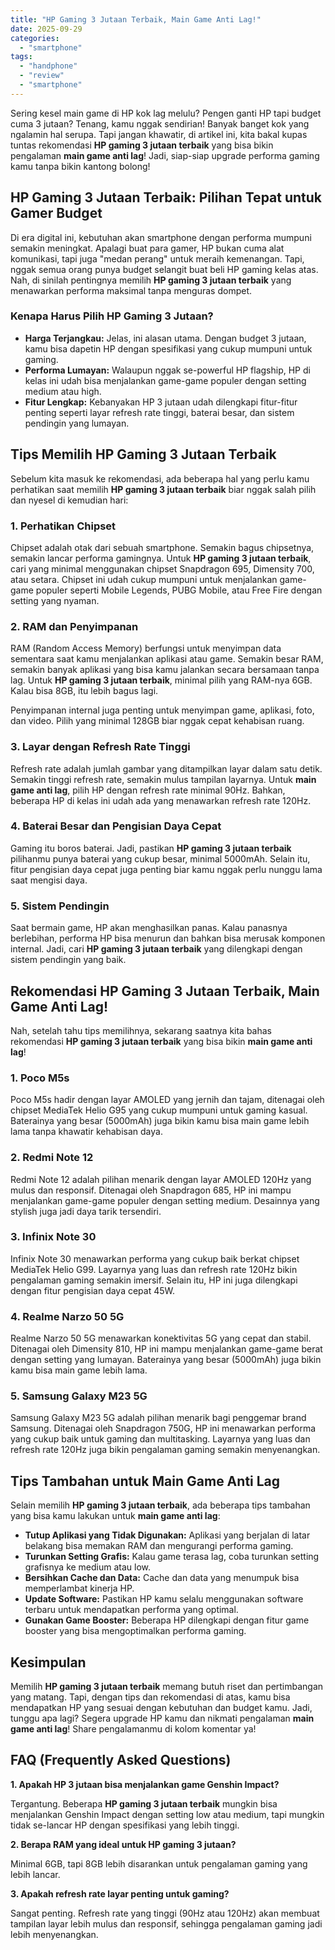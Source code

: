 ```yaml
---
title: "HP Gaming 3 Jutaan Terbaik, Main Game Anti Lag!"
date: 2025-09-29
categories: 
  - "smartphone"
tags: 
  - "handphone"
  - "review"
  - "smartphone"
---
```


Sering kesel main game di HP kok lag melulu? Pengen ganti HP tapi budget cuma 3 jutaan? Tenang, kamu nggak sendirian! Banyak banget kok yang ngalamin hal serupa. Tapi jangan khawatir, di artikel ini, kita bakal kupas tuntas rekomendasi **HP gaming 3 jutaan terbaik** yang bisa bikin pengalaman **main game anti lag**! Jadi, siap-siap upgrade performa gaming kamu tanpa bikin kantong bolong!

## HP Gaming 3 Jutaan Terbaik: Pilihan Tepat untuk Gamer Budget

Di era digital ini, kebutuhan akan smartphone dengan performa mumpuni semakin meningkat. Apalagi buat para gamer, HP bukan cuma alat komunikasi, tapi juga "medan perang" untuk meraih kemenangan. Tapi, nggak semua orang punya budget selangit buat beli HP gaming kelas atas. Nah, di sinilah pentingnya memilih **HP gaming 3 jutaan terbaik** yang menawarkan performa maksimal tanpa menguras dompet.

### Kenapa Harus Pilih HP Gaming 3 Jutaan?

- **Harga Terjangkau:** Jelas, ini alasan utama. Dengan budget 3 jutaan, kamu bisa dapetin HP dengan spesifikasi yang cukup mumpuni untuk gaming.
- **Performa Lumayan:** Walaupun nggak se-powerful HP flagship, HP di kelas ini udah bisa menjalankan game-game populer dengan setting medium atau high.
- **Fitur Lengkap:** Kebanyakan HP 3 jutaan udah dilengkapi fitur-fitur penting seperti layar refresh rate tinggi, baterai besar, dan sistem pendingin yang lumayan.

## Tips Memilih HP Gaming 3 Jutaan Terbaik

Sebelum kita masuk ke rekomendasi, ada beberapa hal yang perlu kamu perhatikan saat memilih **HP gaming 3 jutaan terbaik** biar nggak salah pilih dan nyesel di kemudian hari:

### 1\. Perhatikan Chipset

Chipset adalah otak dari sebuah smartphone. Semakin bagus chipsetnya, semakin lancar performa gamingnya. Untuk **HP gaming 3 jutaan terbaik**, cari yang minimal menggunakan chipset Snapdragon 695, Dimensity 700, atau setara. Chipset ini udah cukup mumpuni untuk menjalankan game-game populer seperti Mobile Legends, PUBG Mobile, atau Free Fire dengan setting yang nyaman.

### 2\. RAM dan Penyimpanan

RAM (Random Access Memory) berfungsi untuk menyimpan data sementara saat kamu menjalankan aplikasi atau game. Semakin besar RAM, semakin banyak aplikasi yang bisa kamu jalankan secara bersamaan tanpa lag. Untuk **HP gaming 3 jutaan terbaik**, minimal pilih yang RAM-nya 6GB. Kalau bisa 8GB, itu lebih bagus lagi.

Penyimpanan internal juga penting untuk menyimpan game, aplikasi, foto, dan video. Pilih yang minimal 128GB biar nggak cepat kehabisan ruang.

### 3\. Layar dengan Refresh Rate Tinggi

Refresh rate adalah jumlah gambar yang ditampilkan layar dalam satu detik. Semakin tinggi refresh rate, semakin mulus tampilan layarnya. Untuk **main game anti lag**, pilih HP dengan refresh rate minimal 90Hz. Bahkan, beberapa HP di kelas ini udah ada yang menawarkan refresh rate 120Hz.

### 4\. Baterai Besar dan Pengisian Daya Cepat

Gaming itu boros baterai. Jadi, pastikan **HP gaming 3 jutaan terbaik** pilihanmu punya baterai yang cukup besar, minimal 5000mAh. Selain itu, fitur pengisian daya cepat juga penting biar kamu nggak perlu nunggu lama saat mengisi daya.

### 5\. Sistem Pendingin

Saat bermain game, HP akan menghasilkan panas. Kalau panasnya berlebihan, performa HP bisa menurun dan bahkan bisa merusak komponen internal. Jadi, cari **HP gaming 3 jutaan terbaik** yang dilengkapi dengan sistem pendingin yang baik.

## Rekomendasi HP Gaming 3 Jutaan Terbaik, Main Game Anti Lag!

Nah, setelah tahu tips memilihnya, sekarang saatnya kita bahas rekomendasi **HP gaming 3 jutaan terbaik** yang bisa bikin **main game anti lag**!

### 1\. Poco M5s

Poco M5s hadir dengan layar AMOLED yang jernih dan tajam, ditenagai oleh chipset MediaTek Helio G95 yang cukup mumpuni untuk gaming kasual. Baterainya yang besar (5000mAh) juga bikin kamu bisa main game lebih lama tanpa khawatir kehabisan daya.

### 2\. Redmi Note 12

Redmi Note 12 adalah pilihan menarik dengan layar AMOLED 120Hz yang mulus dan responsif. Ditenagai oleh Snapdragon 685, HP ini mampu menjalankan game-game populer dengan setting medium. Desainnya yang stylish juga jadi daya tarik tersendiri.

### 3\. Infinix Note 30

Infinix Note 30 menawarkan performa yang cukup baik berkat chipset MediaTek Helio G99. Layarnya yang luas dan refresh rate 120Hz bikin pengalaman gaming semakin imersif. Selain itu, HP ini juga dilengkapi dengan fitur pengisian daya cepat 45W.

### 4\. Realme Narzo 50 5G

Realme Narzo 50 5G menawarkan konektivitas 5G yang cepat dan stabil. Ditenagai oleh Dimensity 810, HP ini mampu menjalankan game-game berat dengan setting yang lumayan. Baterainya yang besar (5000mAh) juga bikin kamu bisa main game lebih lama.

### 5\. Samsung Galaxy M23 5G

Samsung Galaxy M23 5G adalah pilihan menarik bagi penggemar brand Samsung. Ditenagai oleh Snapdragon 750G, HP ini menawarkan performa yang cukup baik untuk gaming dan multitasking. Layarnya yang luas dan refresh rate 120Hz juga bikin pengalaman gaming semakin menyenangkan.

## Tips Tambahan untuk Main Game Anti Lag

Selain memilih **HP gaming 3 jutaan terbaik**, ada beberapa tips tambahan yang bisa kamu lakukan untuk **main game anti lag**:

- **Tutup Aplikasi yang Tidak Digunakan:** Aplikasi yang berjalan di latar belakang bisa memakan RAM dan mengurangi performa gaming.
- **Turunkan Setting Grafis:** Kalau game terasa lag, coba turunkan setting grafisnya ke medium atau low.
- **Bersihkan Cache dan Data:** Cache dan data yang menumpuk bisa memperlambat kinerja HP.
- **Update Software:** Pastikan HP kamu selalu menggunakan software terbaru untuk mendapatkan performa yang optimal.
- **Gunakan Game Booster:** Beberapa HP dilengkapi dengan fitur game booster yang bisa mengoptimalkan performa gaming.

## Kesimpulan

Memilih **HP gaming 3 jutaan terbaik** memang butuh riset dan pertimbangan yang matang. Tapi, dengan tips dan rekomendasi di atas, kamu bisa mendapatkan HP yang sesuai dengan kebutuhan dan budget kamu. Jadi, tunggu apa lagi? Segera upgrade HP kamu dan nikmati pengalaman **main game anti lag**! Share pengalamanmu di kolom komentar ya!

## FAQ (Frequently Asked Questions)

**1\. Apakah HP 3 jutaan bisa menjalankan game Genshin Impact?**

Tergantung. Beberapa **HP gaming 3 jutaan terbaik** mungkin bisa menjalankan Genshin Impact dengan setting low atau medium, tapi mungkin tidak se-lancar HP dengan spesifikasi yang lebih tinggi.

**2\. Berapa RAM yang ideal untuk HP gaming 3 jutaan?**

Minimal 6GB, tapi 8GB lebih disarankan untuk pengalaman gaming yang lebih lancar.

**3\. Apakah refresh rate layar penting untuk gaming?**

Sangat penting. Refresh rate yang tinggi (90Hz atau 120Hz) akan membuat tampilan layar lebih mulus dan responsif, sehingga pengalaman gaming jadi lebih menyenangkan.
